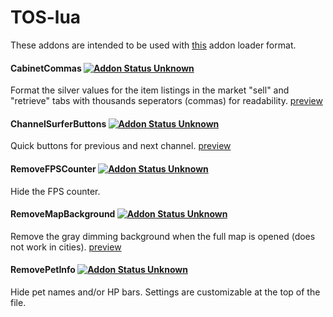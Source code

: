 # TOS-lua
These addons are intended to be used with [this](https://github.com/Excrulon/Tree-of-Savior-Lua-Mods) addon loader format.


#### CabinetCommas [![Addon Status Unknown](https://cdn.rawgit.com/lubien/awesome-tos/master/badges/addon-unknown.svg)](https://github.com/lubien/awesome-tos#addons-badges)
Format the silver values for the item listings in the market "sell" and "retrieve" tabs with thousands seperators (commas) for readability. [preview](https://i.imgur.com/0jnNGxx.png)

#### ChannelSurferButtons [![Addon Status Unknown](https://cdn.rawgit.com/lubien/awesome-tos/master/badges/addon-unknown.svg)](https://github.com/lubien/awesome-tos#addons-badges)
Quick buttons for previous and next channel. [preview](https://i.imgur.com/IgJLY0a.png)

#### RemoveFPSCounter [![Addon Status Unknown](https://cdn.rawgit.com/lubien/awesome-tos/master/badges/addon-unknown.svg)](https://github.com/lubien/awesome-tos#addons-badges)
Hide the FPS counter.

#### RemoveMapBackground [![Addon Status Unknown](https://cdn.rawgit.com/lubien/awesome-tos/master/badges/addon-unknown.svg)](https://github.com/lubien/awesome-tos#addons-badges)
Remove the gray dimming background when the full map is opened (does not work in cities). [preview](https://i.imgur.com/IfcOlo9.jpg)

#### RemovePetInfo [![Addon Status Unknown](https://cdn.rawgit.com/lubien/awesome-tos/master/badges/addon-unknown.svg)](https://github.com/lubien/awesome-tos#addons-badges)
Hide pet names and/or HP bars. Settings are customizable at the top of the file.
